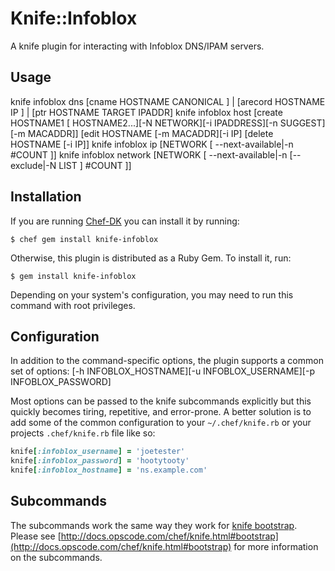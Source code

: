 # Knife::Infoblox

A knife plugin for interacting with Infoblox DNS/IPAM servers.

## Usage

knife infoblox dns [cname HOSTNAME CANONICAL ] | [arecord HOSTNAME IP ] | [ptr HOSTNAME TARGET IPADDR]
knife infoblox host [create HOSTNAME1 [ HOSTNAME2...][-N NETWORK][-i IPADDRESS][-n SUGGEST][-m MACADDR]] 
                    [edit HOSTNAME [-m MACADDR][-i IP] 
                    [delete HOSTNAME [-i IP]]
knife infoblox ip [NETWORK [ --next-available|-n #COUNT ]]
knife infoblox network [NETWORK [ --next-available|-n [--exclude|-N LIST ] #COUNT ]]


## Installation

If you are running [Chef-DK](http://www.getchef.com/downloads/chef-dk) you can install it by running:

    $ chef gem install knife-infoblox

Otherwise, this plugin is distributed as a Ruby Gem. To install it, run:

    $ gem install knife-infoblox

Depending on your system's configuration, you may need to run this command with root privileges.

## Configuration
In addition to the command-specific options, the plugin supports a common set
of options: [-h INFOBLOX_HOSTNAME][-u INFOBLOX_USERNAME][-p INFOBLOX_PASSWORD]

Most options can be passed to the knife subcommands explicitly but this
quickly becomes tiring, repetitive, and error-prone. A better solution is to
add some of the common configuration to your `~/.chef/knife.rb` or your
projects `.chef/knife.rb` file like so:

```ruby
knife[:infoblox_username] = 'joetester'
knife[:infoblox_password] = 'hootytooty'
knife[:infoblox_hostname] = 'ns.example.com'
```

## Subcommands

The subcommands work the same way they work for [knife bootstrap](http://docs.opscode.com/chef/knife.html#bootstrap). Please see [http://docs.opscode.com/chef/knife.html#bootstrap](http://docs.opscode.com/chef/knife.html#bootstrap) for more information on the subcommands.
